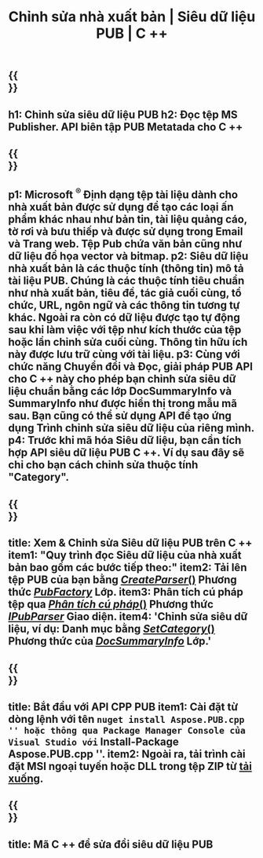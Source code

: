 ﻿---
translation: true
template: /_templates/metadata-cpp.md
title: Chỉnh sửa nhà xuất bản | Siêu dữ liệu PUB | C ++
description: Đọc Siêu dữ liệu nhà xuất bản bằng Giải pháp API PUB C++. Native C++ API cung cấp cho bạn quyền truy cập vào các thuộc tính SummaryInfo và DocSummaryInfo.
url: /cpp/metadata/pub/
metakeywords: chỉnh sửa siêu dữ liệu pub, siêu dữ liệu tệp pub, trình chỉnh sửa siêu dữ liệu nhà xuất bản, đọc siêu dữ liệu tệp pub, đọc siêu dữ liệu pub
family: pub
platformtag: cpp
feature: metadata
aliases: / cpp / siêu dữ liệu /
---

{{<section banner>}}
---
h1: Chỉnh sửa siêu dữ liệu PUB
h2: Đọc tệp MS Publisher. API biên tập PUB Metatada cho C ++
---

{{<section overview>}}
---
p1: Microsoft <sup> ® </sup> Định dạng tệp tài liệu dành cho nhà xuất bản được sử dụng để tạo các loại ấn phẩm khác nhau như bản tin, tài liệu quảng cáo, tờ rơi và bưu thiếp và được sử dụng trong Email và Trang web. Tệp Pub chứa văn bản cũng như dữ liệu đồ họa vector và bitmap.
p2: Siêu dữ liệu nhà xuất bản là các thuộc tính (thông tin) mô tả tài liệu PUB. Chúng là các thuộc tính tiêu chuẩn như nhà xuất bản, tiêu đề, tác giả cuối cùng, tổ chức, URL, ngôn ngữ và các thông tin tương tự khác. Ngoài ra còn có dữ liệu được tạo tự động sau khi làm việc với tệp như kích thước của tệp hoặc lần chỉnh sửa cuối cùng. Thông tin hữu ích này được lưu trữ cùng với tài liệu.
p3: Cùng với chức năng Chuyển đổi và Đọc, giải pháp PUB API cho C ++ này cho phép bạn chỉnh sửa siêu dữ liệu chuẩn bằng các lớp DocSummaryInfo và SummaryInfo như được hiển thị trong mẫu mã sau. Bạn cũng có thể sử dụng API để tạo ứng dụng Trình chỉnh sửa siêu dữ liệu của riêng mình.
p4: Trước khi mã hóa Siêu dữ liệu, bạn cần tích hợp API siêu dữ liệu PUB C ++. Ví dụ sau đây sẽ chỉ cho bạn cách chỉnh sửa thuộc tính "Category".
---

{{<section feature1>}}
---
title: Xem & Chỉnh sửa Siêu dữ liệu PUB trên C ++
item1: "Quy trình đọc Siêu dữ liệu của nhà xuất bản bao gồm các bước tiếp theo:"
item2: Tải lên tệp PUB của bạn bằng [*CreateParser*()](https://reference.aspose.com/pub/cpp/class/aspose.pub.pub_factory#a88c04c4c35d45ee8febc7e1554d03c4b) Phương thức [*PubFactory*](https://reference.aspose.com/pub/cpp/class/aspose.pub.pub_factory) Lớp.
item3: Phân tích cú pháp tệp qua [*Phân tích cú pháp*()](https://reference.aspose.com/pub/cpp/class/aspose.pub.i_pub_parser#ae9fc7043f382a5b4a7b694f0fe477915) Phương thức [*IPubParser*](https://reference.aspose.com/pub/cpp/class/aspose.pub.i_pub_parser) Giao diện.
item4: 'Chỉnh sửa siêu dữ liệu, ví dụ: Danh mục bằng [*SetCategory*()](https://reference.aspose.com/pub/cpp/class/aspose.pub.doc_summary_info#a2e023fe8e8ecd0bf03bb6c9d561f8fec) Phương thức của [*DocSummaryInfo*](https://reference.aspose.com/pub/cpp/class/aspose.pub.doc_summary_info) Lớp.'
---

{{<section feature2>}}
---
title: Bắt đầu với API CPP PUB
item1: Cài đặt từ dòng lệnh với tên `` nuget install Aspose.PUB.cpp '' hoặc thông qua Package Manager Console của Visual Studio với `` Install-Package Aspose.PUB.cpp ''.
item2: Ngoài ra, tải trình cài đặt MSI ngoại tuyến hoặc DLL trong tệp ZIP từ [tải xuống](https://releases.aspose.com/pub/cpp).
---

{{<section codeexample>}}
---
title: Mã C ++ để sửa đổi siêu dữ liệu PUB
---
